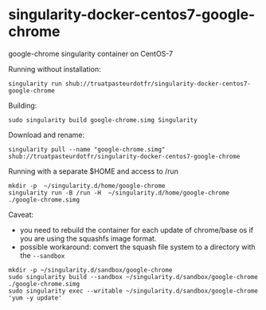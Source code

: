 # singularity-docker-centos7-google-chrome
google-chrome singularity container on CentOS-7


Running without installation:
```
singularity run shub://truatpasteurdotfr/singularity-docker-centos7-google-chrome
```
Building:
```
sudo singularity build google-chrome.simg Singularity
```
Download and rename:
```
singularity pull --name "google-chrome.simg" shub://truatpasteurdotfr/singularity-docker-centos7-google-chrome
```
Running with a separate $HOME and access to /run
```
mkdir -p  ~/singularity.d/home/google-chrome
singularity run -B /run -H  ~/singularity.d/home/google-chrome ./google-chrome.simg
```

Caveat:
- you need to rebuild the container for each update of chrome/base os if you are using the squashfs image format.
- possible workaround: convert the squash file system to a directory with the `--sandbox`
```
mkdir -p ~/singularity.d/sandbox/google-chrome
sudo singularity build --sandbox ~/singularity.d/sandbox/google-chrome ./google-chrome.simg
sudo singularity exec --writable ~/singularity.d/sandbox/google-chrome 'yum -y update'
```

